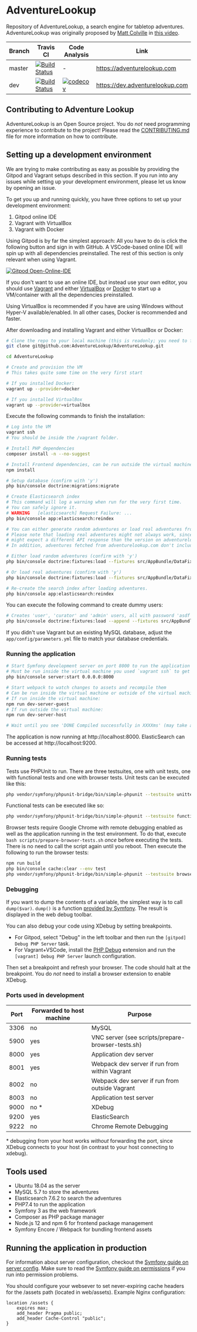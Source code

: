 # AdventureLookup

Repository of AdventureLookup, a search engine for tabletop adventures.
AdventureLookup was originally proposed by [Matt Colville](https://twitter.com/mattcolville)
in [this video](https://www.youtube.com/watch?v=PIyLvicSu78).


| Branch | Travis CI                                        | Code Analysis                          | Link                            |
| ------ | ------------------------------------------------ | -------------------------------------- | ------------------------------- |
| master | [![Build Status][travis-svg-master]][travis-url] | -                                      | https://adventurelookup.com     |
| dev    | [![Build Status][travis-svg-dev]][travis-url]    | [![codecov][codecov-svg]][codecov-url] | https://dev.adventurelookup.com |

[travis-url]:        https://travis-ci.org/AdventureLookup/AdventureLookup
[travis-svg-master]: https://travis-ci.org/AdventureLookup/AdventureLookup.svg?branch=master
[travis-svg-dev]:    https://travis-ci.org/AdventureLookup/AdventureLookup.svg?branch=dev

[codecov-url]: https://codecov.io/gh/AdventureLookup/AdventureLookup
[codecov-svg]: https://codecov.io/gh/AdventureLookup/AdventureLookup/branch/dev/graph/badge.svg

## Contributing to Adventure Lookup

AdventureLookup is an Open Source project.
You do *not* need programming experience to contribute to the project!
Please read the [CONTRIBUTING.md](CONTRIBUTING.md) file for more information
on how to contribute.

## Setting up a development environment

We are trying to make contributing as easy as possible by providing the Gitpod and Vagrant setups described
in this section. If you run into any issues while setting up your development environment, please let us
know by opening an issue.

To get you up and running quickly, you have three options to set up your development environment:

1. Gitpod online IDE
2. Vagrant with VirtualBox
3. Vagrant with Docker

Using Gitpod is by far the simplest approach: All you have to do is click the following button and sign in with GitHub. A VSCode-based online IDE will spin up with all dependencies preinstalled. The rest of this section is only relevant when using Vagrant.

[![Gitpod Open-Online-IDE](https://img.shields.io/badge/Gitpod-Open--Online--IDE-blue?logo=gitpod)](https://gitpod.io/#https://github.com/AdventureLookup/AdventureLookup)

If you don't want to use an online IDE, but instead use your own editor, you should use [Vagrant](https://vagrantup.com) and either [VirtualBox](https://virtualbox.org) or [Docker](https://www.docker.com/) to start up a VM/container with all the dependencies preinstalled.

Using VirtualBox is recommended if you have are using Windows without Hyper-V available/enabled. In all other cases, Docker is recommended and faster.

After downloading and installing Vagrant and either VirtualBox or Docker:

```bash
# Clone the repo to your local machine (this is readonly; you need to fork if you want write)
git clone git@github.com:AdventureLookup/AdventureLookup.git

cd AdventureLookup

# Create and provision the VM
# This takes quite some time on the very first start

# If you installed Docker:
vagrant up --provider=docker

# If you installed VirtualBox
vagrant up --provider=virtualbox
```

Execute the following commands to finish the installation:
```bash
# Log into the VM
vagrant ssh
# You should be inside the /vagrant folder.

# Install PHP dependencies
composer install -n --no-suggest

# Install Frontend dependencies, can be run outside the virtual machine
npm install

# Setup database (confirm with 'y')
php bin/console doctrine:migrations:migrate

# Create Elasticsearch index
# This command will log a warning when run for the very first time.
# You can safely ignore it.
# WARNING   [elasticsearch] Request Failure: ...
php bin/console app:elasticsearch:reindex

# You can either generate random adventures or load real adventures from adventurelookup.com.
# Please note that loading real adventures might not always work, since the development version
# might expect a different API response than the version on adventurelookup.com provides.
# In addition, adventures fetched from adventurelookup.com don't include change requests or reviews.

# Either load random adventures (confirm with 'y')
php bin/console doctrine:fixtures:load --fixtures src/AppBundle/DataFixtures/ORM/RandomAdventureData.php

# Or load real adventures (confirm with 'y')
php bin/console doctrine:fixtures:load --fixtures src/AppBundle/DataFixtures/ORM/RealAdventureData.php

# Re-create the search index after loading adventures.
php bin/console app:elasticsearch:reindex
```

You can execute the following command to create dummy users:
```bash
# Creates 'user', 'curator' and 'admin' users, all with password 'asdf'
php bin/console doctrine:fixtures:load --append --fixtures src/AppBundle/DataFixtures/ORM/TestUserData.php
```

If you didn't use Vagrant but an existing MySQL database, adjust the `app/config/parameters.yml` file to match your database credentials.

### Running the application

```bash
# Start Symfony development server on port 8000 to run the application
# Must be run inside the virtual machine you used `vagrant ssh` to get into earlier
php bin/console server:start 0.0.0.0:8000

# Start webpack to watch changes to assets and recompile them
# Can be run inside the virtual machine or outside of the virtual machine
# If run inside the virtual machine:
npm run dev-server-guest
# If run outside the virtual machine:
npm run dev-server-host

# Wait until you see 'DONE Compiled successfully in XXXXms' (may take a few seconds)
```

The application is now running at http://localhost:8000.
ElasticSearch can be accessed at http://localhost:9200.

### Running tests

Tests use PHPUnit to run. There are three testsuites, one with unit tests, one with functional tests
and one with browser tests.
Unit tests can be executed like this:
```bash
php vendor/symfony/phpunit-bridge/bin/simple-phpunit --testsuite unittests
```
Functional tests can be executed like so:
```bash
php vendor/symfony/phpunit-bridge/bin/simple-phpunit --testsuite functional
```
Browser tests require Google Chrome with remote debugging enabled as well as the application running in the test environment.
To do that, execute `bash scripts/prepare-browser-tests.sh` *once* before executing the tests. There is no
need to call the script again until you reboot. Then execute the following to run the browser tests:
```bash
npm run build
php bin/console cache:clear --env test
php vendor/symfony/phpunit-bridge/bin/simple-phpunit --testsuite browser
```

### Debugging

If you want to dump the contents of a variable, the simplest way is to call `dump($var)`.
`dump()` is a function [provided by Symfony](https://symfony.com/doc/3.4/components/var_dumper.html).
The result is displayed in the web debug toolbar.

You can also debug your code using XDebug by setting breakpoints.
- For Gitpod, select "Debug" in the left toolbar and then run the `[gitpod] Debug PHP Server`
  task.
- For Vagrant+VSCode, install the
  [PHP Debug](https://marketplace.visualstudio.com/items?itemName=felixfbecker.php-debug)
  extension and run the `[vagrant] Debug PHP Server` launch configuration.

Then set a breakpoint and refresh your browser. The code should halt at the breakpoint.
You do *not* need to install a browser extension to enable XDebug.

### Ports used in development

| Port | Forwarded to host machine | Purpose                                           |
|------|---------------------------|---------------------------------------------------|
| 3306 | no                        | MySQL                                             |
| 5900 | yes                       | VNC server (see scripts/prepare-browser-tests.sh) |
| 8000 | yes                       | Application dev server                            |
| 8001 | yes                       | Webpack dev server if run from within Vagrant     |
| 8002 | no                        | Webpack dev server if run from outside Vagrant    |
| 8003 | no                        | Application test server                           |
| 9000 | no *                      | XDebug                                            |
| 9200 | yes                       | ElasticSearch                                     |
| 9222 | no                        | Chrome Remote Debugging                           |

\* debugging from your host works *without* forwarding the port, since XDebug connects
to your host (in contrast to your host connecting to xdebug).

## Tools used

- Ubuntu 18.04 as the server
- MySQL 5.7 to store the adventures
- Elasticsearch 7.6.2 to search the adventures
- PHP7.4 to run the application
- Symfony 3 as the web framework
- Composer as PHP package manager
- Node.js 12 and npm 6 for frontend package management
- Symfony Encore / Webpack for bundling frontend assets

## Running the application in production

For information about server configuration, checkout the [Symfony guide on server config](https://symfony.com/doc/current/setup/web_server_configuration.html).
Make sure to read the [Symfony guide on permissions](https://symfony.com/doc/current/setup/file_permissions.html) if you run into permission problems.

You should configure your websever to set never-expiring cache headers for
the /assets path (located in web/assets). Example Nginx configuration:

```nginx
location /assets {
    expires max;
    add_header Pragma public;
    add_header Cache-Control "public";
}
```